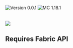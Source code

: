 ![Version 0.0.1](https://img.shields.io/badge/Mod%20Version-0.0.1-lightgrey?style=for-the-badge&logo=appveyor) ![MC 1.18.1](https://img.shields.io/badge/MC-1.18.1-green?style=for-the-badge&logo=appveyor)
<br><br><br>
![](src/main/resources/assets/tct/The-Cavemans-Tools.png)

## Requires Fabric API
